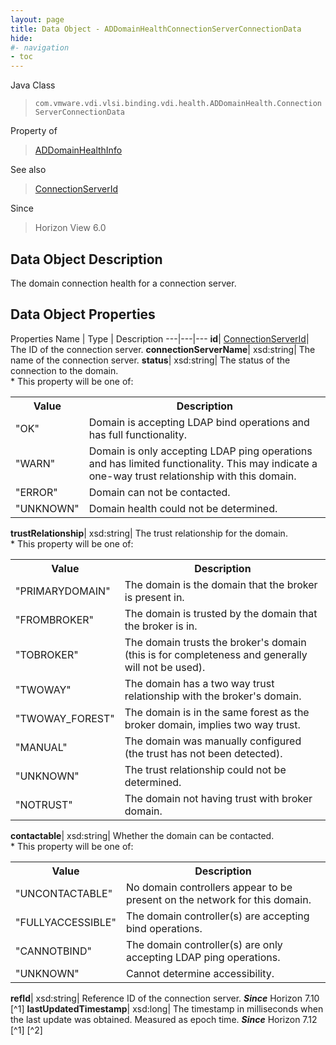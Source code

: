 ```yaml
---
layout: page
title: Data Object - ADDomainHealthConnectionServerConnectionData
hide:
#- navigation
- toc
---
```






Java Class
> `com.vmware.vdi.vlsi.binding.vdi.health.ADDomainHealth.ConnectionServerConnectionData`

Property of
> [ADDomainHealthInfo](vdi.health.ADDomainHealth.ADDomainHealthInfo.md#field_detail)

See also
> [ConnectionServerId](vdi.entity.ConnectionServerId.md)

Since
> Horizon View 6.0


## Data Object Description

The domain connection health for a connection server.

## Data Object Properties
Properties
Name |  Type |  Description
---|---|---
**id**| [ConnectionServerId](vdi.entity.ConnectionServerId.md)|  The ID of the connection server.
**connectionServerName**|  xsd:string|  The name of the connection server.
**status**|  xsd:string|  The status of the connection to the domain.<br>* This property will be one of:<br><table><tr><th>Value</th><th>Description</th></tr><tr><td>"OK"</td><td>Domain is accepting LDAP bind operations and has full functionality.</td></tr><tr><td>"WARN"</td><td>Domain is only accepting LDAP ping operations and has limited functionality. This may indicate a one-way trust relationship with this domain.</td></tr><tr><td>"ERROR"</td><td>Domain can not be contacted.</td></tr><tr><td>"UNKNOWN"</td><td>Domain health could not be determined.</td></tr></table>
**trustRelationship**|  xsd:string|  The trust relationship for the domain.<br>* This property will be one of:<br><table><tr><th>Value</th><th>Description</th></tr><tr><td>"PRIMARYDOMAIN"</td><td>The domain is the domain that the broker is present in.</td></tr><tr><td>"FROMBROKER"</td><td>The domain is trusted by the domain that the broker is in.</td></tr><tr><td>"TOBROKER"</td><td>The domain trusts the broker's domain (this is for completeness and generally will not be used).</td></tr><tr><td>"TWOWAY"</td><td>The domain has a two way trust relationship with the broker's domain.</td></tr><tr><td>"TWOWAY_FOREST"</td><td>The domain is in the same forest as the broker domain, implies two way trust.</td></tr><tr><td>"MANUAL"</td><td>The domain was manually configured (the trust has not been detected).</td></tr><tr><td>"UNKNOWN"</td><td>The trust relationship could not be determined.</td></tr><tr><td>"NOTRUST"</td><td>The domain not having trust with broker domain.</td></tr></table>
**contactable**|  xsd:string|  Whether the domain can be contacted.<br>* This property will be one of:<br><table><tr><th>Value</th><th>Description</th></tr><tr><td>"UNCONTACTABLE"</td><td>No domain controllers appear to be present on the network for this domain.</td></tr><tr><td>"FULLYACCESSIBLE"</td><td>The domain controller(s) are accepting bind operations.</td></tr><tr><td>"CANNOTBIND"</td><td>The domain controller(s) are only accepting LDAP ping operations.</td></tr><tr><td>"UNKNOWN"</td><td>Cannot determine accessibility.</td></tr></table>
**refId**|  xsd:string|  Reference ID of the connection server.  **_Since_** Horizon 7.10 [^1]
**lastUpdatedTimestamp**|  xsd:long|  The timestamp in milliseconds when the last update was obtained. Measured as epoch time.  **_Since_** Horizon 7.12 [^1] [^2]
 


 
